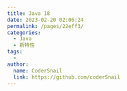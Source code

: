 ```yaml
---
title: Java 18
date: 2023-02-20 02:06:24
permalink: /pages/22eff3/
categories:
  - Java
  - 新特性
tags:
  - 
author: 
  name: CoderSnail
  link: https://github.com/coderSnail
---
```


